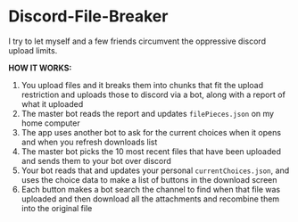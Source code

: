 # Discord-File-Breaker
I try to let myself and a few friends circumvent the oppressive discord upload limits.

**HOW IT WORKS:**
1. You upload files and it breaks them into chunks that fit the upload restriction and uploads those to discord via a bot, along with a report of what it uploaded
2. The master bot reads the report and updates `filePieces.json` on my home computer
3. The app uses another bot to ask for the current choices when it opens and when you refresh downloads list
4. The master bot picks the 10 most recent files that have been uploaded and sends them to your bot over discord
5. Your bot reads that and updates your personal `currentChoices.json`, and uses the choice data to make a list of buttons in the download screen
6. Each button makes a bot search the channel to find when that file was uploaded and then download all the attachments and recombine them into the original file
